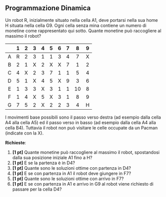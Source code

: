 ## Programmazione Dinamica ##

Un robot R, inizialmente situato nella cella A1, deve portarsi nella sua home H situata nella cella G9.
Ogni cella senza mina contiene un numero di monetine come rappresentato qui sotto. Quante monetine può raccogliere al massimo il robot?

|   | 1 | 2 | 3 | 4 | 5 | 6 | 7 | 8 | 9 |
|:-:|:-:|:-:|:-:|:-:|:-:|:-:|:-:|:-:|:-:|
| A | R | 2 | 3 | 1 | 1 | 3 | 4 | 7 | X |
| B | 2 | 1 | X | 2 | X | X | 7 | 1 | 2 |
| C | 4 | X | 2 | 3 | 7 | 1 | 1 | 5 | 4 |
| D | 5 | 1 | X | 4 | 5 | X | 9 | 3 | 6 |
| E | 1 | 3 | 3 | X | 3 | 1 | 1 | 10| 8 |
| F | 1 | 4 | X | 5 | X | 3 | 1 | 8 | 9 |
| G | 7 | 5 | 2 | X | 2 | 2 | 3 | 4 | H |

I movimenti base possibili sono il passo verso destra (ad esempio dalla cella A4 alla cella A5) ed il passo verso in basso (ad esempio dalla cella A4 alla cella B4). Tuttavia il robot non può visitare le celle occupate da un Pacman (indicate con la X).

__Richieste__:
1. __\[1 pt\]__ Quante monetine può raccogliere al massimo il robot, spostandosi dalla sua posizione iniziale A1 fino a H?
2. __\[1 pt\]__ E se la partenza è in D4?
3. __\[1 pt\]__ Quante sono le soluzioni ottime con partenza in D4?
4. __\[1 pt\]__ E se con partenza in A1 il robot deve giungere in F7?
5. __\[1 pt\]__ Quante sono le soluzioni ottime con arrivo in F7?
6. __\[1 pt\]__ E se con partenza in A1 e arrivo in G9 al robot viene richiesto di passare per la cella D4?
